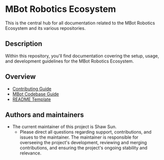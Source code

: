 
# MBot Robotics Ecosystem

This is the central hub for all documentation related to the MBot Robotics Ecosystem and its various repositories. 

## Description
Within this repository, you'll find documentation covering the setup, usage, and development guidelines for the MBot Robotics Ecosystem.

## Overview
* [Contributing Guide](./CONTRIBUTING.md)
* [MBot Codebase Guide](./Codebase_Guide.md)
* [README Template](./README_template.md)


## Authors and maintainers
- The current maintainer of this project is Shaw Sun. 
    - Please direct all questions regarding support, contributions, and issues to the maintainer. The maintainer is responsible for overseeing the project's development, reviewing and merging contributions, and ensuring the project's ongoing stability and relevance.
